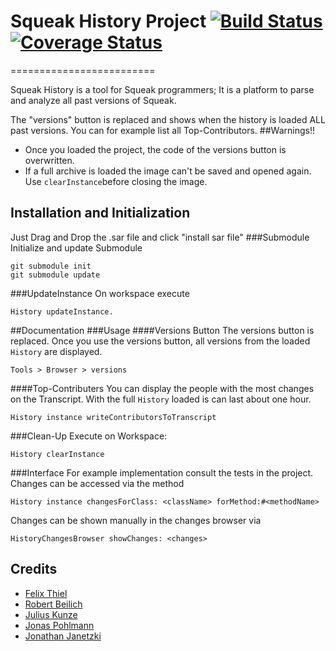 # Squeak History Project  [![Build Status](https://travis-ci.org/HPI-SWA-Teaching/SWT16-Project-01.svg?branch=master)](https://travis-ci.org/HPI-SWA-Teaching/SWT16-Project-01)[![Coverage Status](https://coveralls.io/repos/github/HPI-SWA-Teaching/SWT16-Project-01/badge.svg?branch=master)](https://coveralls.io/github/HPI-SWA-Teaching/SWT16-Project-01?branch=master)
=========================


Squeak History is a tool for Squeak programmers;
It is a platform to parse and analyze all past versions of Squeak. 

The "versions" button is replaced and shows when the history is loaded ALL past versions.
You can for example list all Top-Contributors.
##Warnings!!
* Once you loaded the project, the code of the versions button is overwritten.
* If a full archive is loaded the image can't be saved and opened again. Use
`clearInstance`before closing the image.

## Installation and Initialization
Just Drag and Drop the .sar file and click "install sar file"
###Submodule
Initialize and update Submodule
``` shell
git submodule init
git submodule update
```
###UpdateInstance
On workspace execute
``` smalltalk
History updateInstance.
```

##Documentation
###Usage
####Versions Button
The versions button is replaced. Once you use the versions button, all versions from the loaded `History` are displayed.
```
Tools > Browser > versions
```
####Top-Contributers
You can display the people with the most changes on the Transcript. With the full `History` loaded is can last about one hour.
```smalltalk
History instance writeContributorsToTranscript
```
###Clean-Up
Execute on Workspace:
```smalltalk
History clearInstance
```
###Interface
For example implementation consult the tests in the project.
Changes can be accessed via the method
```smalltalk
History instance changesForClass: <className> forMethod:#<methodName>
```
Changes can be shown manually in the changes browser via 
```smalltalk
HistoryChangesBrowser showChanges: <changes>
```
## Credits
*  [Felix Thiel](https://github.com/iLoach)
*  [Robert Beilich](https://github.com/RobertBeilich)
*  [Julius Kunze](https://github.com/JuliusKunze)
*  [Jonas Pohlmann](https://github.com/PoJo93)
*  [Jonathan Janetzki](https://github.com/jjanetzki)
